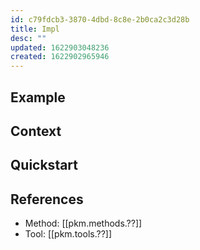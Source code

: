 ```yaml
---
id: c79fdcb3-3870-4dbd-8c8e-2b0ca2c3d28b
title: Impl
desc: ""
updated: 1622903048236
created: 1622902965946
---
```


## Example

## Context

## Quickstart

## References

- Method: [[pkm.methods.??]]
- Tool: [[pkm.tools.??]]
